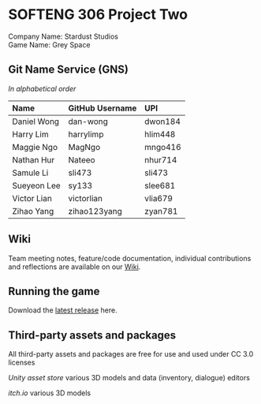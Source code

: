 # SOFTENG 306 Project Two
Company Name: Stardust Studios  
Game Name: Grey Space

## Git Name Service (GNS)
_In alphabetical order_  

| Name          | GitHub Username | UPI     |
| :-------------|:----------------|:--------|
| Daniel Wong   | dan-wong        | dwon184 |
| Harry Lim     | harrylimp       | hlim448 |
| Maggie Ngo    | MagNgo          | mngo416 |
| Nathan Hur    | Nateeo          | nhur714 |
| Samule Li     | sli473          | sli473  |
| Sueyeon Lee   | sy133           | slee681 |
| Victor Lian   | victorlian      | vlia679 |
| Zihao Yang    | zihao123yang    | zyan781 |

## Wiki
Team meeting notes, feature/code documentation, individual contributions and reflections are available on our [Wiki](https://github.com/Nateeo/306-game/wiki).

## Running the game
Download the [latest release](https://github.com/Nateeo/306-game/releases) here.

## Third-party assets and packages
All third-party assets and packages are free for use and used under CC 3.0 licenses

*Unity asset store* various 3D models and data (inventory, dialogue) editors

*itch.io* various 3D models
